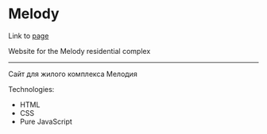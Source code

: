 # Melody

Link to [page](https://hadaka-jime.github.io/melody/)

Website for the Melody residential complex

---

Сайт для жилого комплекса Мелодия

Technologies:
- HTML
- CSS
- Pure JavaScript
